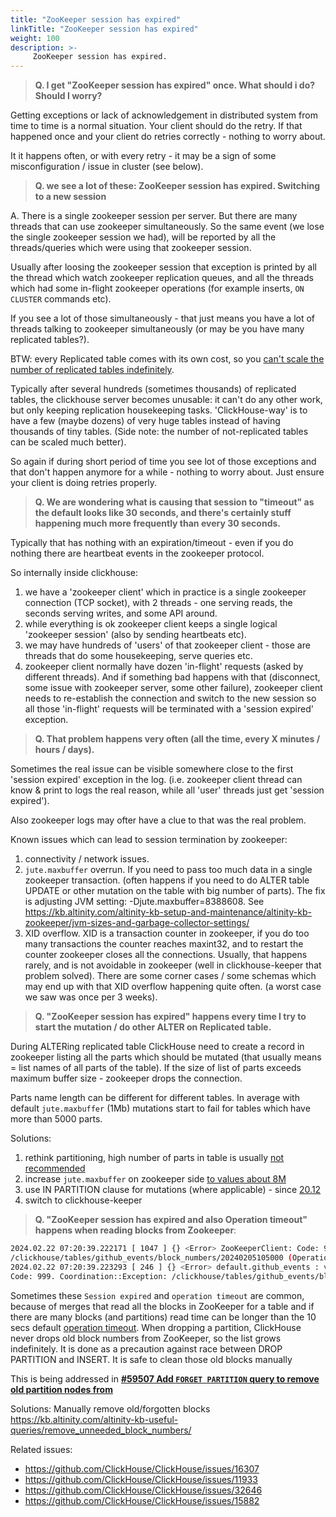 ```yaml
---
title: "ZooKeeper session has expired"
linkTitle: "ZooKeeper session has expired"
weight: 100
description: >-
     ZooKeeper session has expired.
---
```


> **Q. I get "ZooKeeper session has expired" once. What should i do? Should I worry?**

Getting exceptions or lack of acknowledgement in distributed system from time to time is a normal situation. 
Your client should do the retry. If that happened once and your client do retries correctly - nothing to worry about.

It it happens often, or with every retry - it may be a sign of some misconfiguration / issue in cluster (see below).


> **Q. we see a lot of these: ZooKeeper session has expired. Switching to a new session**

A. There is a single zookeeper session per server. But there are many threads that can use zookeeper simultaneously.
So the same event (we lose the single zookeeper session we had), will be reported by all the threads/queries which were using that zookeeper session.

Usually after loosing the zookeeper session that exception is printed by all the thread which watch zookeeper replication queues, and all the threads which had some in-flight zookeeper operations (for example inserts, `ON CLUSTER` commands etc).

If you see a lot of those simultaneously - that just means you have a lot of threads talking to zookeeper simultaneously (or may be you have many replicated tables?).

BTW: every Replicated table comes with its own cost, so you [can't scale the number of replicated tables indefinitely](/altinity-kb-schema-design/how-much-is-too-much/#number-of-tables-system-wide-across-all-databases).

Typically after several hundreds (sometimes thousands) of replicated tables, the clickhouse server becomes unusable: it can't do any other work, but only keeping replication housekeeping tasks. 'ClickHouse-way' is to have a few (maybe dozens) of very huge tables instead of having thousands of tiny tables. (Side note: the number of not-replicated tables can be scaled much better).

So again if during short period of time you see lot of those exceptions and that don't happen anymore for a while - nothing to worry about. Just ensure your client is doing retries properly.

> **Q. We are wondering what is causing that session to "timeout" as the default looks like 30 seconds, and there's certainly stuff happening much more frequently than every 30 seconds.** 

Typically that has nothing with an expiration/timeout - even if you do nothing there are heartbeat events in the zookeeper protocol.

So internally inside clickhouse:
1) we have a 'zookeeper client' which in practice is a single zookeeper connection (TCP socket), with 2 threads - one serving reads, the seconds serving writes, and some API around.
2) while everything is ok zookeeper client keeps a single logical 'zookeeper session' (also by sending heartbeats etc).  
3) we may have hundreds of 'users' of that zookeeper client - those are threads that do some housekeeping, serve queries etc.
4) zookeeper client normally have dozen 'in-flight' requests (asked by different threads). And if something bad happens with that
(disconnect, some issue with zookeeper server, some other failure), zookeeper client needs to re-establish the connection and switch to the new session
so all those 'in-flight' requests will be terminated with a 'session expired' exception.

> **Q. That problem happens very often (all the time, every X minutes / hours / days).** 

Sometimes the real issue can be visible somewhere close to the first 'session expired' exception in the log. (i.e. zookeeper client thread can
know & print to logs the real reason, while all 'user' threads just get 'session expired').

Also zookeeper logs may ofter have a clue to that was the real problem.

Known issues which can lead to session termination by zookeeper:
1) connectivity / network issues.
2) `jute.maxbuffer` overrun. If you need to pass too much data in a single zookeeper transaction. (often happens if you need to do ALTER table UPDATE or other mutation on the table with big number of parts). The fix is adjusting JVM setting: -Djute.maxbuffer=8388608. See https://kb.altinity.com/altinity-kb-setup-and-maintenance/altinity-kb-zookeeper/jvm-sizes-and-garbage-collector-settings/
3) XID overflow. XID is a transaction counter in zookeeper, if you do too many transactions the counter reaches maxint32, and to restart the counter zookeeper closes all the connections. Usually, that happens rarely, and is not avoidable in zookeeper (well in clickhouse-keeper that problem solved). There are some corner cases / some schemas which may end up with that XID overflow happening quite often. (a worst case we saw was once per 3 weeks).

> **Q. "ZooKeeper session has expired" happens every time I try to start the mutation / do other ALTER on Replicated table.** 

During ALTERing replicated table ClickHouse need to create a record in zookeeper listing all the parts which should be mutated (that usually means = list names of all parts of the table). If the size of list of parts exceeds maximum buffer size - zookeeper drops the connection. 

Parts name length can be different for different tables. In average with default `jute.maxbuffer` (1Mb) mutations start to fail for tables which have more than 5000 parts.

Solutions:
1) rethink partitioning, high number of parts in table is usually [not recommended](https://kb.altinity.com/altinity-kb-schema-design/how-much-is-too-much/#number-of-parts--partitions-system-wide-across-all-databases)
2) increase `jute.maxbuffer` on zookeeper side [to values about 8M](https://kb.altinity.com/altinity-kb-setup-and-maintenance/altinity-kb-zookeeper/jvm-sizes-and-garbage-collector-settings/)
3) use IN PARTITION clause for mutations (where applicable) - since [20.12](https://github.com/ClickHouse/ClickHouse/pull/13403)
4) switch to clickhouse-keeper

> **Q. "ZooKeeper session has expired and also Operation timeout" happens when reading blocks from Zookeeper**:

```bash
2024.02.22 07:20:39.222171 [ 1047 ] {} <Error> ZooKeeperClient: Code: 999. Coordination::Exception: Operation timeout (no response) for request List for path: 
/clickhouse/tables/github_events/block_numbers/20240205105000 (Operation timeout). (KEEPER_EXCEPTION), 
2024.02.22 07:20:39.223293 [ 246 ] {} <Error> default.github_events : void DB::StorageReplicatedMergeTree::mergeSelectingTask(): 
Code: 999. Coordination::Exception: /clickhouse/tables/github_events/block_numbers/20240205105000 (Connection loss). 
```

Sometimes these `Session expired` and `operation timeout` are common, because of merges that read all the blocks in ZooKeeper for a table and if there are many blocks (and partitions) read time can be longer than the 10 secs default [operation timeout](https://clickhouse.com/docs/en/operations/server-configuration-parameters/settings#server-settings_zookeeper). 
When dropping a partition, ClickHouse never drops old block numbers from ZooKeeper, so the list grows indefinitely. It is done as a precaution against race between DROP PARTITION and INSERT. It is safe to clean those old blocks manually

This is being addressed in **[#59507 Add `FORGET PARTITION` query to remove old partition nodes from](https://github.com/ClickHouse/ClickHouse/pull/59507)**

Solutions:
Manually remove old/forgotten blocks https://kb.altinity.com/altinity-kb-useful-queries/remove_unneeded_block_numbers/


Related issues:
- https://github.com/ClickHouse/ClickHouse/issues/16307
- https://github.com/ClickHouse/ClickHouse/issues/11933
- https://github.com/ClickHouse/ClickHouse/issues/32646
- https://github.com/ClickHouse/ClickHouse/issues/15882 
